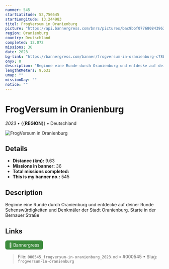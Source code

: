 ```yaml
---
nummer: 545
startLatitude: 52,756645
startLongitude: 13,244983
titel: FrogVersum in Oranienburg
picture: "https://api.bannergress.com/bnrs/pictures/bac9bbf077680843963f4fd3668e3508"
region: Oranienburg
country: Deutschland
completed: 12.072
missions: 36
date: 2023
bg-link: "https://bannergress.com/banner/frogversum-in-oranienburg-c78b"
onyx: 0
description: "Beginne eine Runde durch Oranienburg und entdecke auf deiner Runde Sehenswürdigkeiten und Denkmäler der Stadt Oranienburg. Starte in der Bernauer Straße"
lengthKMeters: 9,631
umap: ""
missionDay: ""
notice: ""
---
```

# FrogVersum in Oranienburg

*2023* • {{__REGION__}} • Deutschland

![FrogVersum in Oranienburg](https://api.bannergress.com/bnrs/pictures/bac9bbf077680843963f4fd3668e3508)



## Details
- **Distance (km):** 9.63
- **Missions in banner:** 36
- **Total missions completed:** 
- **This is my banner no.:** 545



## Description
Beginne eine Runde durch Oranienburg und entdecke auf deiner Runde Sehenswürdigkeiten und Denkmäler der Stadt Oranienburg. Starte in der Bernauer Straße



## Links
<a href="https://bannergress.com/banner/frogversum-in-oranienburg-c78b" target="_blank" style="display:inline-block;margin-right:8px;padding:6px 12px;background:#3c8b3c;color:#fff;text-decoration:none;border-radius:6px;">🔗 Bannergress</a>



> File: `000545_frogversum-in-oranienburg_2023.md` • #000545 • Slug: `frogversum-in-oranienburg`
